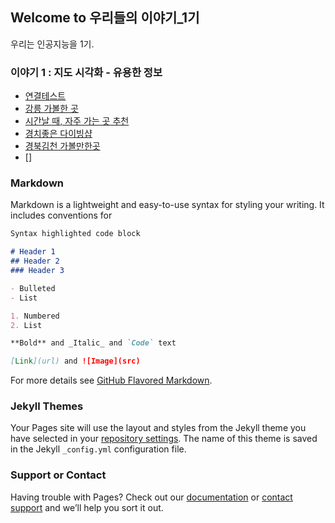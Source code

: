 ## Welcome to 우리들의 이야기_1기

우리는 인공지능을 1기.

### 이야기 1 : 지도 시각화 - 유용한 정보
- [연결테스트](https://ldjwj.github.io/myrepo2/test.html)
- [강릉 가볼한 곳](https://ldjwj.github.io/myrepo2/Gangneung_Tour.html)
- [시간날 때, 자주 가는 곳 추천](https://ldjwj.github.io/myrepo2/map_chae1.html)
- [경치좋은 다이빙샵](https://ldjwj.github.io/myrepo2/dive.html)
- [경북김천 가볼만한곳](https://ldjwj.github.io/myrepo2/Gimcheon.html)
- []
### Markdown

Markdown is a lightweight and easy-to-use syntax for styling your writing. It includes conventions for

```markdown
Syntax highlighted code block

# Header 1
## Header 2
### Header 3

- Bulleted
- List

1. Numbered
2. List

**Bold** and _Italic_ and `Code` text

[Link](url) and ![Image](src)
```

For more details see [GitHub Flavored Markdown](https://guides.github.com/features/mastering-markdown/).

### Jekyll Themes

Your Pages site will use the layout and styles from the Jekyll theme you have selected in your [repository settings](https://github.com/LDJWJ/myrepo2/settings). The name of this theme is saved in the Jekyll `_config.yml` configuration file.

### Support or Contact

Having trouble with Pages? Check out our [documentation](https://docs.github.com/categories/github-pages-basics/) or [contact support](https://github.com/contact) and we’ll help you sort it out.
